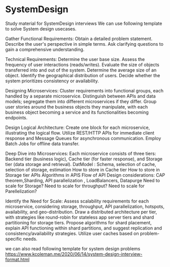 # SystemDesign
Study material for SystemDesign interviews
We can use following template to solve System design usecases.

Gather Functional Requirements:
  Obtain a detailed problem statement.
  Describe the user's perspective in simple terms.
  Ask clarifying questions to gain a comprehensive understanding.
  
Technical Requirements:
  Determine the user base size.
  Assess the frequency of user interactions (reads/writes).
  Evaluate the size of objects transferred into and out of the system.
  Determine the average size of an object.
  Identify the geographical distribution of users.
  Decide whether the system prioritizes consistency or availability.
  
Designing Microservices:
  Cluster requirements into functional groups, each handled by a separate microservice.
  Distinguish between APIs and data models; segregate them into different microservices if they differ.
  Group user stories around the business objects they manipulate, with each business object becoming a service and its functionalities becoming endpoints.
  
Design Logical Architecture:
  Create one block for each microservice, illustrating the logical flow.
  Utilize REST/HTTP APIs for immediate client response and Message Queues for asynchronous communication.
  Employ Batch Jobs for offline data transfer.
  
Deep Dive into Microservices:
  Each microservice consists of three tiers: Backend tier (business logic), Cache tier (for faster response), and Storage tier (data storage and retrieval).
  DatModel : Schema, selection of cache, selection of storage, estimation 
   How to store in Cache tier
   How to store in Storage tier
   APIs
   Algorithms in APIS
   Flow of API
   Design considerations: CAP theorem,Sharding, API parallelization , LoadBalancers, Datapurge
   Need to scale for Storage?
   Need to scale for throughput?
   Need to scale for Parellelization?  

Identify the Need for Scale:
  Assess scalability requirements for each microservice, considering storage, throughput, API parallelization, hotspots, availability, and geo-distribution.
  Draw a distributed architecture per tier, with strategies like round-robin for stateless app server tiers and shard partitioning for storage tiers.
  Propose algorithms for shard placement, explain API functioning within shard partitions, and suggest replication and consistency/availability strategies.
  Utilize user caches based on problem-specific needs.

we can also read following template for system design problems
  https://www.kcoleman.me/2020/06/14/system-design-interview-format.html
